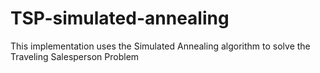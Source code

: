 # TSP-simulated-annealing
This implementation uses the Simulated Annealing algorithm to solve the Traveling Salesperson Problem
